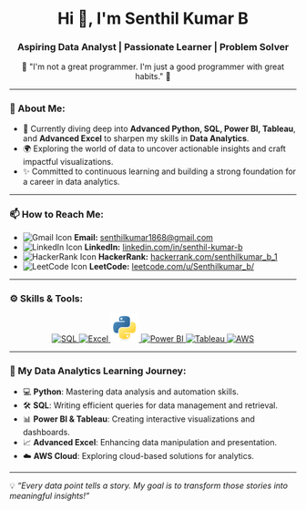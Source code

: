 <h1 align="center">Hi 👋, I'm Senthil Kumar B</h1>
<h3 align="center">Aspiring Data Analyst | Passionate Learner | Problem Solver</h3>

<p align="center">
  🌟 "I'm not a great programmer. I'm just a good programmer with great habits." 🌟
</p>

---

### 🌱 About Me:
- 🚀 Currently diving deep into **Advanced Python, SQL, Power BI, Tableau**, and **Advanced Excel** to sharpen my skills in **Data Analytics**.
- 🌍 Exploring the world of data to uncover actionable insights and craft impactful visualizations.
- ✨ Committed to continuous learning and building a strong foundation for a career in data analytics.

---

### 📫 How to Reach Me:
- <img src="https://cdn-icons-png.flaticon.com/512/888/888853.png" alt="Gmail Icon" width="20" height="20"/> **Email:** [senthilkumar1868@gmail.com](mailto:senthilkumar1868@gmail.com)
- <img src="https://cdn-icons-png.flaticon.com/512/174/174857.png" alt="LinkedIn Icon" width="20" height="20"/> **LinkedIn:** [linkedin.com/in/senthil-kumar-b](https://www.linkedin.com/in/senthil-kumar-b-441b36200/)
- <img src="https://raw.githubusercontent.com/rahuldkjain/github-profile-readme-generator/master/src/images/icons/Social/hackerrank.svg" alt="HackerRank Icon" width="20" height="20"/> **HackerRank:** [hackerrank.com/senthilkumar_b_1](https://www.hackerrank.com/senthilkumar_b_1)
-  <img src="https://upload.wikimedia.org/wikipedia/commons/1/19/LeetCode_logo_black.png" alt="LeetCode Icon" width="20" height="20"/> **LeetCode:** [leetcode.com/u/Senthilkumar_b/](https://leetcode.com/u/Senthilkumar_b/)






---

### ⚙️ Skills & Tools:
<p align="center">
  <a href="https://www.sqlshack.com/" target="_blank">
    <img src="https://img.icons8.com/color/48/000000/sql.png" alt="SQL" width="50" height="50"/>
  </a>
  <a href="https://www.microsoft.com/en-us/microsoft-365/excel" target="_blank">
    <img src="https://img.icons8.com/color/48/000000/ms-excel.png" alt="Excel" width="50" height="50"/>
  </a>
  <a href="https://www.python.org" target="_blank">
    <img src="https://raw.githubusercontent.com/devicons/devicon/master/icons/python/python-original.svg" alt="Python" width="50" height="50"/>
  </a>
  <a href="https://powerbi.microsoft.com/" target="_blank">
    <img src="https://img.icons8.com/color/48/000000/power-bi.png" alt="Power BI" width="50" height="50"/>
  </a>
  <a href="https://www.tableau.com/" target="_blank">
    <img src="https://img.icons8.com/color/48/000000/tableau-software.png" alt="Tableau" width="50" height="50"/>
  </a>
  <a href="https://aws.amazon.com/" target="_blank">
    <img src="https://img.icons8.com/color/48/000000/amazon-web-services.png" alt="AWS" width="50" height="50"/>
  </a>
</p>

---

### 📘 My Data Analytics Learning Journey:
- 💻 **Python**: Mastering data analysis and automation skills.
- 🛠️ **SQL**: Writing efficient queries for data management and retrieval.
- 📊 **Power BI & Tableau**: Creating interactive visualizations and dashboards.
- 📈 **Advanced Excel**: Enhancing data manipulation and presentation.
- ☁️ **AWS Cloud**: Exploring cloud-based solutions for analytics.

---

💡 *“Every data point tells a story. My goal is to transform those stories into meaningful insights!”*
